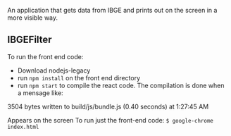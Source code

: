 An application that gets data from IBGE and prints out on the screen in a more visible way.


## IBGEFilter

To run the front end code:
* Download nodejs-legacy
* run `npm install` on the front end directory
* run `npm start` to compile the react code. The compilation is done when a mensage like: 

3504 bytes written to build/js/bundle.js (0.40 seconds) at 1:27:45 AM

Appears on the screen
To run just the front-end code: 
`$ google-chrome index.html`
